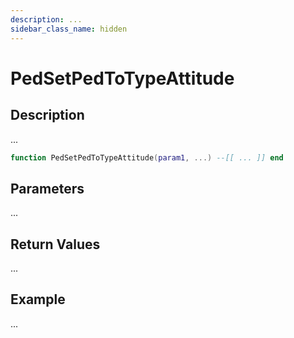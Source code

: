 ```yaml
---
description: ...
sidebar_class_name: hidden
---
```


# PedSetPedToTypeAttitude

## Description

...

```lua
function PedSetPedToTypeAttitude(param1, ...) --[[ ... ]] end
```

## Parameters

...

## Return Values

...

## Example

...

